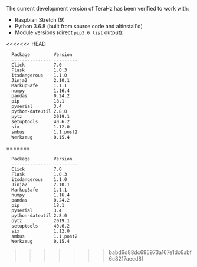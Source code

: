 The current development version of TeraHz has been verified to work with:

  - Raspbian Stretch (9)
  - Python 3.6.8 (built from source code and altinstall'd)
  - Module versions (direct `pip3.6 list` output):

<<<<<<< HEAD

      Package         Version  
      --------------- ---------
      Click           7.0      
      Flask           1.0.3    
      itsdangerous    1.1.0    
      Jinja2          2.10.1   
      MarkupSafe      1.1.1    
      numpy           1.16.4   
      pandas          0.24.2   
      pip             18.1     
      pyserial        3.4      
      python-dateutil 2.8.0    
      pytz            2019.1   
      setuptools      40.6.2   
      six             1.12.0   
      smbus           1.1.post2
      Werkzeug        0.15.4   
=======
  ```
    Package         Version  
    --------------- ---------
    Click           7.0      
    Flask           1.0.3    
    itsdangerous    1.1.0    
    Jinja2          2.10.1   
    MarkupSafe      1.1.1    
    numpy           1.16.4   
    pandas          0.24.2   
    pip             18.1     
    pyserial        3.4      
    python-dateutil 2.8.0    
    pytz            2019.1   
    setuptools      40.6.2   
    six             1.12.0   
    smbus           1.1.post2
    Werkzeug        0.15.4   
  ```
>>>>>>> babd6d88dc695973a167e1dc6abf6c8217aeed8f
